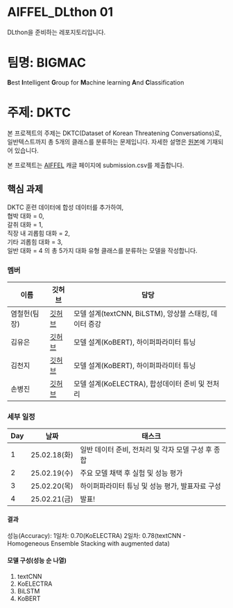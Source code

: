 # AIFFEL_DLthon 01
DLthon을 준비하는 레포지토리입니다.

# 팀명: BIGMAC
**B**est **I**ntelligent **G**roup for **M**achine learning **A**nd **C**lassification


# 주제: DKTC
본 프로젝트의 주제는 DKTC(Dataset of Korean Threatening Conversations)로, 일반텍스트까지 총 5개의 클래스를 분류하는 문제입니다. 자세한 설명은 [원본](https://github.com/tunib-ai/DKTC)에 기재되어 있습니다.

본 프로젝트는 [AIFFEL](https://www.kaggle.com/competitions/aiffel-dl-thon-dktc-online-12) 캐글 페이지에 submission.csv를 제출합니다.

## 핵심 과제
DKTC 훈련 데이터에 합성 데이터를 추가하여,  
협박 대화 = 0,  
갈취 대화 = 1,  
직장 내 괴롭힘 대화 = 2,  
기타 괴롭힘 대화 = 3,  
일반 대화 = 4 의 총 5가지 대화 유형 클래스를 분류하는 모델을 작성합니다.


### 멤버

| 이름   | 깃허브 | 담당 |
|--------|--------|----------------------------|
| 염철헌(팀장) | [깃허브](https://github.com/paranoidandroid2124/) | 모델 설계(textCNN, BiLSTM), 앙상블 스태킹, 데이터 증강 |
| 김유은 | [깃허브](https://github.com/yoo-eun00) | 모델 설계(KoBERT), 하이퍼파라미터 튜닝 |
| 김천지 | [깃허브](https://github.com/CheonjiKim) | 모델 설계(KoBERT), 하이퍼파라미터 튜닝 |
| 손병진 | [깃허브](https://github.com/SonByeongJin) | 모델 설계(KoELECTRA), 합성데이터 준비 및 전처리 |

### 세부 일정

| Day   | 날짜 | 태스크 |
|--------|--------|----------------------------|
| 1 | 25.02.18(화) | 일반 데이터 준비, 전처리 및 각자 모델 구성 후 종합 |
| 2 | 25.02.19(수) | 주요 모델 채택 후 실험 및 성능 평가 |
| 3 | 25.02.20(목) | 하이퍼파라미터 튜닝 및 성능 평가, 발표자료 구성 |
| 4 | 25.02.21(금) | 발표! |

#### 결과
성능(Accuracy):
1일차: 0.70(KoELECTRA)
2일차: 0.78(textCNN - Homogeneous Ensemble Stacking with augmented data)

#### 모델 구성(성능 순 나열)
1. textCNN
2. KoELECTRA
3. BiLSTM
4. KoBERT
